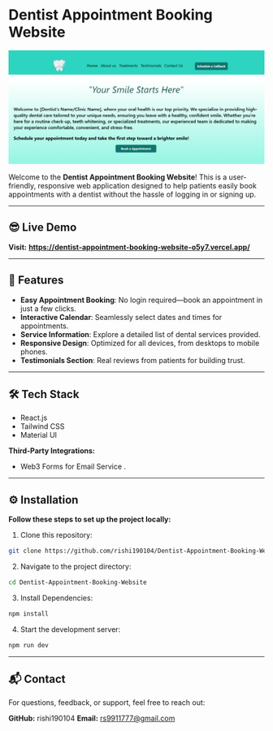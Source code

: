 # Dentist Appointment Booking Website  

![Logo](./src/assets/Website.png)

Welcome to the **Dentist Appointment Booking Website**! This is a user-friendly, responsive web application designed to help patients easily book appointments with a dentist without the hassle of logging in or signing up.  

---

## 😎 Live Demo

**Visit:** **https://dentist-appointment-booking-website-o5y7.vercel.app/**

---

## 🚀 Features  

- **Easy Appointment Booking**: No login required—book an appointment in just a few clicks.    
- **Interactive Calendar**: Seamlessly select dates and times for appointments.  
- **Service Information**: Explore a detailed list of dental services provided.  
- **Responsive Design**: Optimized for all devices, from desktops to mobile phones.  
- **Testimonials Section**: Real reviews from patients for building trust.  


---

## 🛠️ Tech Stack  

- React.js  
- Tailwind CSS  
- Material UI  


**Third-Party Integrations:**   
- Web3 Forms for Email Service .

---

## ⚙️ Installation 

**Follow these steps to set up the project locally:**

1. Clone this repository:
```bash
git clone https://github.com/rishi190104/Dentist-Appointment-Booking-Website.git 
```

2. Navigate to the project directory:
```bash
cd Dentist-Appointment-Booking-Website  
```

3. Install Dependencies:
```bash
npm install
```
4. Start the development server:
```bash
npm run dev
```

---

## 📬 Contact
For questions, feedback, or support, feel free to reach out:

**GitHub:** rishi190104
**Email:** rs9911777@gmail.com

